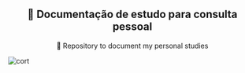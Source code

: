 <h2 align="center">
    <a">🔗 Documentação de estudo para consulta pessoal</a>
</h2>
<p align="center">🚀 Repository to document my personal studies </p> 

![cort](https://user-images.githubusercontent.com/56550632/112749097-7f631b80-8f96-11eb-98b3-b5969775efa0.png)
